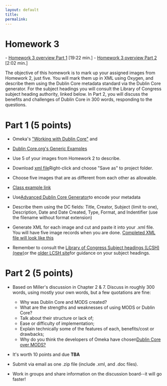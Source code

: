 ```yaml
---
layout: default
title: 
permalink:
---
```

 

<h1> Homework 3</h1>
- <a href="https://youtu.be/E3SKUWa6EmI" target="_blank">Homework 3 overview Part 1</a> [19:22 min.]
- <a href="https://youtu.be/3FxpAW4IjFY" target="_blank">Homework 3 overview Part 2</a> [2:02 min.]


The objective of this homework is to mark up your assigned images from Homework 2, just five. You will mark them up in XML using Oxygen, and describe them using the Dublin Core metadata standard via the Dublin Core generator. For the subject headings you will consult the Library of Congress subject heading authority, linked below. In Part 2, you will discuss the benefits and challenges of Dublin Core in 300 words, responding to the questions.  


# Part 1 (5 points)
- Omeka's <a href="https://omeka.org/classic/docs/Content/Working_with_Dublin_Core/" target="_blank">"Working with Dublin Core"</a> and
- <a href="http://dublincore.org/documents/2000/07/16/usageguide/generic.shtml" target="_blank">Dublin Core.org's Generic Examples</a>

- Use 5 of your images from Homework 2 to describe. 
- Download <a href="https://markwolfeman.github.io/ist653/assignments/dc_hw3.xml" target="_blank">xml file</a>Right-click and choose "Save as" to project folder.
- Choose five images that are as different from each other as allowable. 
- <a href="https://s-media-cache-ak0.pinimg.com/564x/25/9c/c4/259cc4503e54e6ead71cf02ae2a9c5d1.jpg" target="_blank">Class example link</a>
- Use<a href="https://nsteffel.github.io/dublin_core_generator/" target="_blank">Advanced Dublin Core Generator</a>to encode your metadata

- Describe them using the DC fields: Title, Creator, Subject (limit to one), Description, Date and Date Created, Type, Format, and Indentifier (use the filename without format extension)
- Generate XML for each image and cut and paste it into your .xml file. You will have five image records when you are done. <a href="https://markwolfeman.github.io/ist653/assignments/dc_hw3_example.xml" target="_blank">Completed XML file will look like this</a>
- Remember to consult the <a href="http://id.loc.gov/authorities/subjects.html" target="_blank">Library of Congress Subject headings (LCSH) (new)</a>or the <a href="http://authorities.loc.gov/" target="_blank">older LCSH site</a>for guidance on your subject headings.


# Part 2  (5 points)

- Based on Miller's discussion in Chapter 2 &amp; 7. Discuss in roughly 300 words, using mostly your own words, but a few quotations are fine:
    
	- Why was Dublin Core and MODS created?
	- What are the strengths and weaknesses of using MODS or Dublin Core?
	- Talk about their structure or lack of;
	- Ease or difficulty of implementation;
	- Explain technically some of the features of each, benefits/cost or drawbacks;
	- Why do you think the developers of Omeka have chosen<a href="http://omeka.org/forums/topic/omeka-and-mods-element-set" target="_blank">Dublin Core over MODS?</a>


- It's worth 10 points and due **TBA** 
- Submit via email as one .zip file (include .xml, and .doc files). 
- Work in groups and share information on the discussion board--it will go faster!
